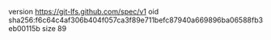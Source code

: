 version https://git-lfs.github.com/spec/v1
oid sha256:f6c64c4af306b404f057ca3f89e711befc87940a669896ba06588fb3eb00115b
size 89
